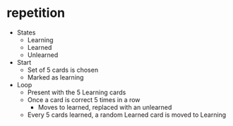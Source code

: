 # repetition

- States
	- Learning
	- Learned
	- Unlearned
- Start
	- Set of 5 cards is chosen
	- Marked as learning
- Loop
	- Present with the 5 Learning cards
	- Once a card is correct 5 times in a row
		- Moves to learned, replaced with an unlearned
	- Every 5 cards learned, a random Learned card is moved to Learning
